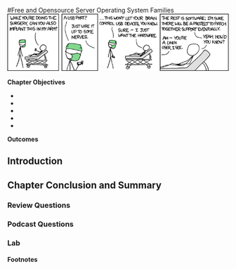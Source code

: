 #Free and Opensource Server Operating System Families
![Understanding the Technology and Philosophy of Unix/Linux](images/Chapter-Header/chapter-03/surgery.png "Understanding the Technology and Philosophy of Unix/Linux")

__Chapter Objectives__

  *
  *
  *
  *
  *
    
__Outcomes__

## Introduction


## Chapter Conclusion and Summary


### Review Questions


### Podcast Questions



### Lab


#### Footnotes 



